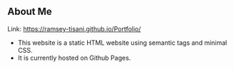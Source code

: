 


## About Me 
Link: https://ramsey-tisani.github.io/Portfolio/
* This website is a static HTML website using semantic tags and minimal CSS. 
* It is currently hosted on Github Pages.
